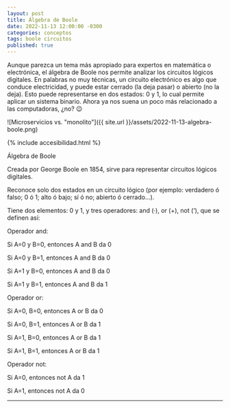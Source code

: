 ```yaml
---
layout: post
title: Álgebra de Boole
date: 2022-11-13 12:00:00 -0300
categories: conceptos
tags: boole circuitos
published: true
---
```


Aunque parezca un tema más apropiado para expertos en matemática o electrónica, el álgebra de Boole nos permite analizar los circuitos lógicos digitales. En palabras no muy técnicas, un circuito electrónico es algo que conduce electricidad, y puede estar cerrado (la deja pasar) o abierto (no la deja). Esto puede representarse en dos estados: 0 y 1, lo cual permite aplicar un sistema binario. Ahora ya nos suena un poco más relacionado a las computadoras, ¿no? 😉


![Microservicios vs. "monolito"]({{ site.url }}/assets/2022-11-13-algebra-boole.png)


{% include accesibilidad.html %}

Álgebra de Boole

Creada por George Boole en 1854, sirve para representar circuitos lógicos digitales.

Reconoce solo dos estados en un circuito lógico (por ejemplo: verdadero ó falso; 0 ó 1; alto ó bajo; sí ó no; abierto ó cerrado…).

Tiene dos elementos: 0 y 1, y tres operadores: and (·), or (+), not (‘), que se definen así:

Operador and:

Si A=0 y B=0, entonces A and B da 0

Si A=0 y B=1, entonces A and B da 0

Si A=1 y B=0, entonces A and B da 0

Si A=1 y B=1, entonces A and B da 1


Operador or:

Si A=0, B=0, entonces A or B da 0

Si A=0, B=1, entonces A or B da 1

Si A=1, B=0, entonces A or B da 1

Si A=1, B=1, entonces A or B da 1


Operador not:

Si A=0, entonces not A da 1

Si A=1, entonces not A da 0


</div></details>




<hr />
